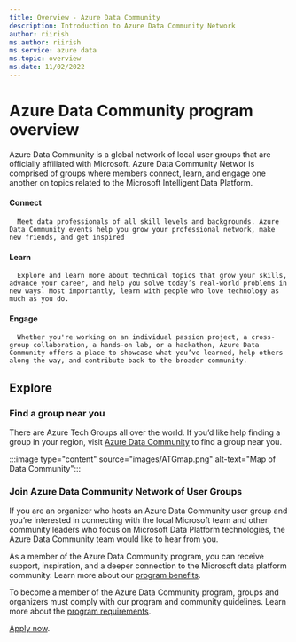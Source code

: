 ```yaml
---
title: Overview - Azure Data Community
description: Introduction to Azure Data Community Network
author: riirish
ms.author: riirish
ms.service: azure data
ms.topic: overview
ms.date: 11/02/2022
---
```


# Azure Data Community program overview

Azure Data Community is a global network of local user groups that are officially affiliated with Microsoft. Azure Data Community Networ is comprised of groups where members connect, learn, and engage one another on topics related to the Microsoft Intelligent Data Platform.

####      **Connect**

      Meet data professionals of all skill levels and backgrounds. Azure Data Community events help you grow your professional network, make new friends, and get inspired

 ####     **Learn**

      Explore and learn more about technical topics that grow your skills, advance your career, and help you solve today’s real-world problems in new ways. Most importantly, learn with people who love technology as much as you do.


####      **Engage**

      Whether you're working on an individual passion project, a cross-group collaboration, a hands-on lab, or a hackathon, Azure Data Community offers a place to showcase what you’ve learned, help others along the way, and contribute back to the broader community.

## Explore

### Find a group near you

There are Azure Tech Groups all over the world. If you’d like help finding a group in your region, visit [Azure Data Community](https://aka.ms/datacommunity) to find a group near you.

:::image type="content" source="images/ATGmap.png" alt-text="Map of Data Community":::

### Join Azure Data Community Network of User Groups

If you are an organizer who hosts an Azure Data Community user group and you’re interested in connecting with the local Microsoft team and other community leaders who focus on Microsoft Data Platform technologies, the Azure Data Community team would like to hear from you.

As a member of the Azure Data Community program, you can receive support, inspiration, and a deeper connection to the Microsoft data platform community. Learn more about our [program benefits](program-guide.md#program-benefits).

To become a member of the Azure Data Community program, groups and organizers must comply with our program and community guidelines. Learn more about the [program requirements](program-guide.md#program-requirements).

[Apply now](https://aka.ms/DataCommunityApply).
